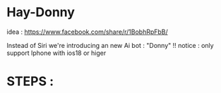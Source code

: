 # Hay-Donny
idea : https://www.facebook.com/share/r/1BobhRpFbB/

Instead of Siri we're introducing an new Ai bot : "Donny" !!
notice : only support Iphone with ios18 or higer

# STEPS : 
